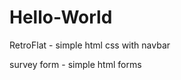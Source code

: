 # Hello-World
<p>RetroFlat - simple html css with navbar </p>
<p>survey form - simple html forms</p>
